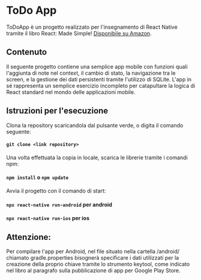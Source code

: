 # ToDo App

ToDoApp è un progetto realizzato per l'insegnamento di React Native tramite il libro React: Made Simple! [Disponibile su Amazon](https://www.amazon.it/s?k=React%3A+Made+Simple%21).

## Contenuto

Il seguente progetto contiene una semplice app mobile con funzioni quali l'aggiunta di note nel context, il cambio di stato, la navigazione tra le screen, e la gestione dei dati persistenti tramite l'utilizzo di SQLite.
L'app in sé rappresenta un semplice esercizio incompleto per catapultare la logica di React standard nel mondo delle applicazioni mobile.


## Istruzioni per l'esecuzione

Clona la repository scaricandola dal pulsante verde, o digita il comando seguente:

#### `git clone <link repository>`

Una volta effettuata la copia in locale, scarica le librerie tramite i comandi npm:

#### `npm install` o `npm update`

Avvia il progetto con il comando di start:

#### `npx react-native run-android` per android
#### `npx react-native run-ios` per ios


## Attenzione:

Per compilare l'app per Android, nel file situato nella cartella /android/ chiamato gradle.properties bisognerà specificare i dati utilizzati per la creazione della proprio chiave tramite lo strumento keytool, come indicato nel libro al paragrafo sulla pubblicazione di app per Google Play Store. 
